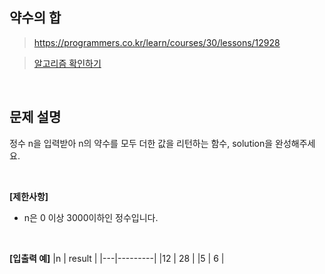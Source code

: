 ## 약수의 합
> https://programmers.co.kr/learn/courses/30/lessons/12928

> [알고리즘 확인하기](https://github.com/whistleJs/Javascript_algorithm/blob/master/Level1/%EC%95%BD%EC%88%98%EC%9D%98%20%ED%95%A9/index.js)

<br>

## 문제 설명

정수 n을 입력받아 n의 약수를 모두 더한 값을 리턴하는 함수, solution을 완성해주세요.

<br>

**[제한사항]**
* n은 0 이상 3000이하인 정수입니다.

<br>

**[입출력 예]**
|n  | result  |
|---|---------|
|12 | 28      |
|5  | 6       |